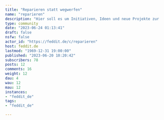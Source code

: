 ```yaml
---
title: "Reparieren statt wegwerfen" 
name: "reparieren"
description: "Hier soll es um Initiativen, Ideen und neue Projekte zur Reparatur gehen. Was können wir dem Zwang des Wegwerfens entgegnen? Wie können wir unseren Alltag durch Reparatur und DIY nachhaltiger gestalten. "
type: community
date: "2023-06-24 01:13:41"
draft: false
nsfw: false
actor_id: "https://feddit.de/c/reparieren"
host: feddit.de
lastmod: "1969-12-31 19:00:00"
published: "2023-06-20 10:20:42"
subscribers: 78
posts: 12
comments: 16
weight: 12
dau: 4
wau: 12
mau: 12
instances:
- "feddit_de"
tags: 
- "feddit_de"

---
```

